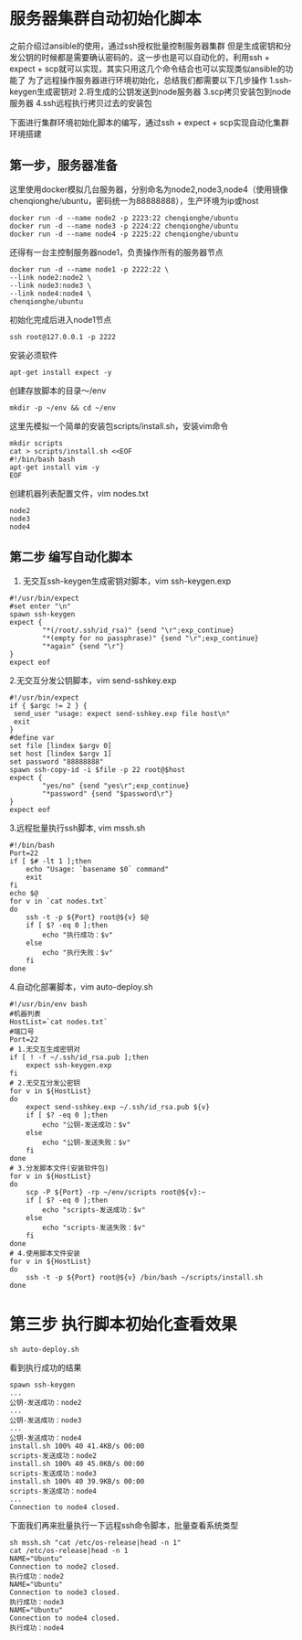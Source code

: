 # 服务器集群自动初始化脚本

之前介绍过ansible的使用，通过ssh授权批量控制服务器集群
但是生成密钥和分发公钥的时候都是需要确认密码的，这一步也是可以自动化的，利用ssh + expect + scp就可以实现，其实只用这几个命令结合也可以实现类似ansible的功能了
为了远程操作服务器进行环境初始化，总结我们都需要以下几步操作
1.ssh-keygen生成密钥对
2.将生成的公钥发送到node服务器
3.scp拷贝安装包到node服务器
4.ssh远程执行拷贝过去的安装包

下面进行集群环境初始化脚本的编写，通过ssh + expect + scp实现自动化集群环境搭建
## 第一步，服务器准备
这里使用docker模拟几台服务器，分别命名为node2,node3,node4（使用镜像chenqionghe/ubuntu，密码统一为88888888），生产环境为ip或host
```
docker run -d --name node2 -p 2223:22 chenqionghe/ubuntu
docker run -d --name node3 -p 2224:22 chenqionghe/ubuntu
docker run -d --name node4 -p 2225:22 chenqionghe/ubuntu
```
还得有一台主控制服务器node1，负责操作所有的服务器节点
```
docker run -d --name node1 -p 2222:22 \
--link node2:node2 \
--link node3:node3 \
--link node4:node4 \
chenqionghe/ubuntu
```
初始化完成后进入node1节点
```
ssh root@127.0.0.1 -p 2222
```
安装必须软件
```
apt-get install expect -y
```
创建存放脚本的目录～/env
```
mkdir -p ~/env && cd ~/env
```
这里先模拟一个简单的安装包scripts/install.sh，安装vim命令
```
mkdir scripts
cat > scripts/install.sh <<EOF
#!/bin/bash bash
apt-get install vim -y
EOF
```
创建机器列表配置文件，vim nodes.txt
```
node2
node3
node4
```

## 第二步 编写自动化脚本

1. 无交互ssh-keygen生成密钥对脚本，vim ssh-keygen.exp
```
#!/usr/bin/expect
#set enter "\n"
spawn ssh-keygen
expect {
        "*(/root/.ssh/id_rsa)" {send "\r";exp_continue}
        "*(empty for no passphrase)" {send "\r";exp_continue}
        "*again" {send "\r"}
}
expect eof
```
2.无交互分发公钥脚本，vim send-sshkey.exp
```
#!/usr/bin/expect
if { $argc != 2 } {
 send_user "usage: expect send-sshkey.exp file host\n"
 exit
}
#define var
set file [lindex $argv 0]
set host [lindex $argv 1]
set password "88888888"
spawn ssh-copy-id -i $file -p 22 root@$host
expect {
        "yes/no" {send "yes\r";exp_continue}
        "*password" {send "$password\r"}
}
expect eof
```
3.远程批量执行ssh脚本, vim mssh.sh
```
#!/bin/bash
Port=22
if [ $# -lt 1 ];then
    echo "Usage: `basename $0` command"
    exit
fi
echo $@
for v in `cat nodes.txt`
do
    ssh -t -p ${Port} root@${v} $@
    if [ $? -eq 0 ];then
        echo "执行成功：$v"
    else
        echo "执行失败：$v"
    fi
done
```
4.自动化部署脚本，vim auto-deploy.sh
```
#!/usr/bin/env bash
#机器列表
HostList=`cat nodes.txt`
#端口号
Port=22
# 1.无交互生成密钥对
if [ ! -f ~/.ssh/id_rsa.pub ];then
    expect ssh-keygen.exp
fi
# 2.无交互分发公密钥
for v in ${HostList}
do
    expect send-sshkey.exp ~/.ssh/id_rsa.pub ${v}
    if [ $? -eq 0 ];then
        echo "公钥-发送成功：$v"
    else
        echo "公钥-发送失败：$v"
    fi
done
# 3.分发脚本文件(安装软件包)
for v in ${HostList}
do
    scp -P ${Port} -rp ~/env/scripts root@${v}:~
    if [ $? -eq 0 ];then
        echo "scripts-发送成功：$v"
    else
        echo "scripts-发送失败：$v"
    fi
done
# 4.使用脚本文件安装
for v in ${HostList}
do
    ssh -t -p ${Port} root@${v} /bin/bash ~/scripts/install.sh
done
```
# 第三步 执行脚本初始化查看效果
```
sh auto-deploy.sh
```
看到执行成功的结果
```
spawn ssh-keygen
...
公钥-发送成功：node2
...
公钥-发送成功：node3
...
公钥-发送成功：node4
install.sh 100% 40 41.4KB/s 00:00
scripts-发送成功：node2
install.sh 100% 40 45.0KB/s 00:00
scripts-发送成功：node3
install.sh 100% 40 39.9KB/s 00:00
scripts-发送成功：node4
...
Connection to node4 closed.
```

下面我们再来批量执行一下远程ssh命令脚本，批量查看系统类型
```
sh mssh.sh "cat /etc/os-release|head -n 1"
cat /etc/os-release|head -n 1
NAME="Ubuntu"
Connection to node2 closed.
执行成功：node2
NAME="Ubuntu"
Connection to node3 closed.
执行成功：node3
NAME="Ubuntu"
Connection to node4 closed.
执行成功：node4
```



















